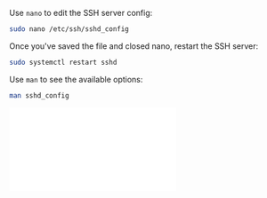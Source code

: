 Use `nano` to edit the SSH server config:

```sh
sudo nano /etc/ssh/sshd_config
```

Once you've saved the file and closed nano, restart the SSH server:

```sh
sudo systemctl restart sshd
```
Use `man` to see the available options:

```sh
man sshd_config
```

![man](man.md)
